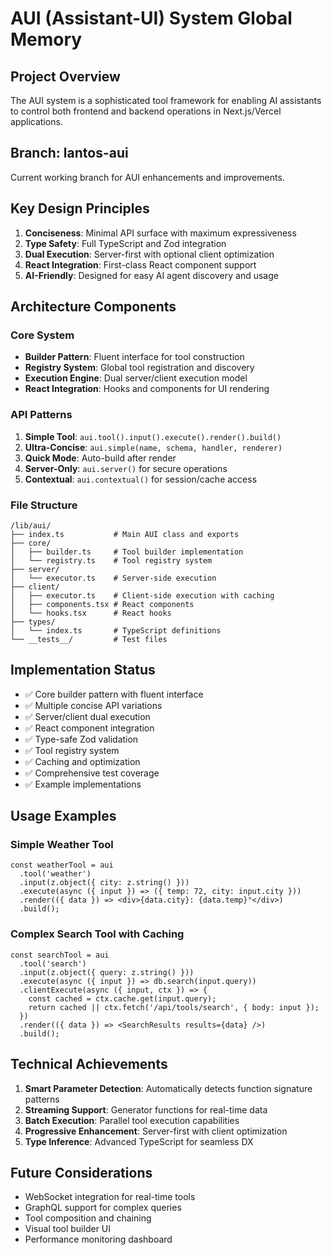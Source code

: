# AUI (Assistant-UI) System Global Memory

## Project Overview
The AUI system is a sophisticated tool framework for enabling AI assistants to control both frontend and backend operations in Next.js/Vercel applications.

## Branch: lantos-aui
Current working branch for AUI enhancements and improvements.

## Key Design Principles
1. **Conciseness**: Minimal API surface with maximum expressiveness
2. **Type Safety**: Full TypeScript and Zod integration
3. **Dual Execution**: Server-first with optional client optimization
4. **React Integration**: First-class React component support
5. **AI-Friendly**: Designed for easy AI agent discovery and usage

## Architecture Components

### Core System
- **Builder Pattern**: Fluent interface for tool construction
- **Registry System**: Global tool registration and discovery
- **Execution Engine**: Dual server/client execution model
- **React Integration**: Hooks and components for UI rendering

### API Patterns
1. **Simple Tool**: `aui.tool().input().execute().render().build()`
2. **Ultra-Concise**: `aui.simple(name, schema, handler, renderer)`
3. **Quick Mode**: Auto-build after render
4. **Server-Only**: `aui.server()` for secure operations
5. **Contextual**: `aui.contextual()` for session/cache access

### File Structure
```
/lib/aui/
├── index.ts           # Main AUI class and exports
├── core/
│   ├── builder.ts     # Tool builder implementation
│   └── registry.ts    # Tool registry system
├── server/
│   └── executor.ts    # Server-side execution
├── client/
│   ├── executor.ts    # Client-side execution with caching
│   ├── components.tsx # React components
│   └── hooks.tsx      # React hooks
├── types/
│   └── index.ts       # TypeScript definitions
└── __tests__/         # Test files
```

## Implementation Status
- ✅ Core builder pattern with fluent interface
- ✅ Multiple concise API variations
- ✅ Server/client dual execution
- ✅ React component integration
- ✅ Type-safe Zod validation
- ✅ Tool registry system
- ✅ Caching and optimization
- ✅ Comprehensive test coverage
- ✅ Example implementations

## Usage Examples

### Simple Weather Tool
```tsx
const weatherTool = aui
  .tool('weather')
  .input(z.object({ city: z.string() }))
  .execute(async ({ input }) => ({ temp: 72, city: input.city }))
  .render(({ data }) => <div>{data.city}: {data.temp}°</div>)
  .build();
```

### Complex Search Tool with Caching
```tsx
const searchTool = aui
  .tool('search')
  .input(z.object({ query: z.string() }))
  .execute(async ({ input }) => db.search(input.query))
  .clientExecute(async ({ input, ctx }) => {
    const cached = ctx.cache.get(input.query);
    return cached || ctx.fetch('/api/tools/search', { body: input });
  })
  .render(({ data }) => <SearchResults results={data} />)
  .build();
```

## Technical Achievements
1. **Smart Parameter Detection**: Automatically detects function signature patterns
2. **Streaming Support**: Generator functions for real-time data
3. **Batch Execution**: Parallel tool execution capabilities
4. **Progressive Enhancement**: Server-first with client optimization
5. **Type Inference**: Advanced TypeScript for seamless DX

## Future Considerations
- WebSocket integration for real-time tools
- GraphQL support for complex queries
- Tool composition and chaining
- Visual tool builder UI
- Performance monitoring dashboard